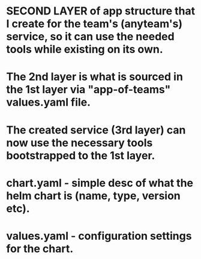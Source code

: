 # SECOND LAYER of app structure that I create for the team's (anyteam's) service, so it can use the needed tools while existing on its own.
# The 2nd layer is what is sourced in the 1st layer via "app-of-teams" values.yaml file. 
# The created service (3rd layer) can now use the necessary tools bootstrapped to the 1st layer. 
# chart.yaml - simple desc of what the helm chart is (name, type, version etc). 
# values.yaml - configuration settings for the chart.